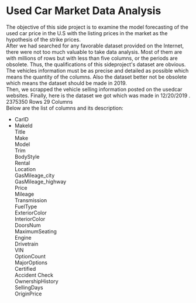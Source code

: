 # Used Car Market Data Analysis
The objective of this side project is to examine the model forecasting of the used car price in the U.S with the listing prices in the market as the hypothesis of the strike prices.  
After we had searched for any favorable dataset provided on the Internet, there were not too much valuable to take data analysis. Most of them are with millions of rows but with less than five columns, or the periods are obsolete.
Thus, the qualifications of this sideproject's dataset are obvious.   
The vehicles information must be as precise and detailed as possible which means the quantity of the columns. Also the dataset better not be obsolete which means the dataset should be made in 2019.  
Then, we scrapped the vehicle selling information posted on the usedcar websites.
Finally, here is the dataset we got which was made in 12/20/2019 .  
2375350 Rows 29 Columns  
Below are the list of columns and its description:  
* CarID  
* MakeId  
Title  
Make   
Model  
Trim  
BodyStyle  
Rental  
Location  
GasMileage_city  
GasMileage_highway  
Price  
Mileage  
Transmission  
FuelType  
ExteriorColor  
InteriorColor  
DoorsNum  
MaximumSeating  
Engine  
Drivetrain  
VIN  
OptionCount  
MajorOptions  
Certified  
Accident Check  
OwnershipHistory  
SellingDays  
OriginPrice  
